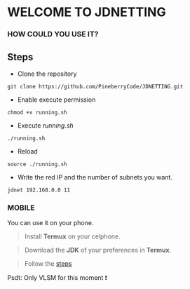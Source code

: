 # WELCOME TO JDNETTING

### HOW COULD YOU USE IT?

## Steps

- Clone the repository
```
git clone https://github.com/PineberryCode/JDNETTING.git
```
- Enable execute permission
```
chmod +x running.sh
```
- Execute *running.sh*
```
./running.sh
```
- Reload
```
source ./running.sh
```
- Write the red IP and the number of subnets you want.
```
jdnet 192.168.0.0 11
```
### MOBILE

You can use it on your phone.

> Install **Termux** on your celphone.

> Download the __JDK__ of your preferences in **Termux**.

> Follow the [steps](#Steps)


Psdt: Only VLSM for this moment ❗
